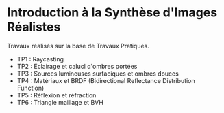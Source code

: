 # Introduction à la Synthèse d'Images Réalistes

Travaux réalisés sur la base de Travaux Pratiques.

- TP1 : Raycasting
- TP2 : Eclairage et calucl d'ombres portées
- TP3 : Sources lumineuses surfaciques et ombres douces
- TP4 : Matériaux et BRDF (Bidirectional Reflectance Distribution Function)
- TP5 : Réflexion et réfraction
- TP6 : Triangle maillage et BVH
